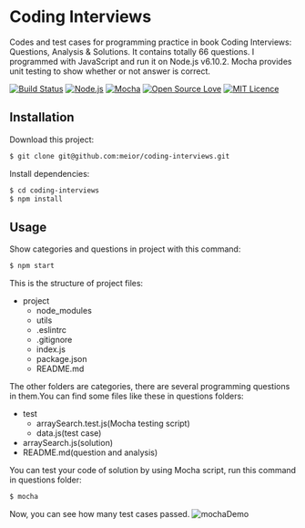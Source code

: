 # Coding Interviews
Codes and test cases for programming practice in book Coding Interviews: Questions, Analysis & Solutions. It contains totally 66 questions. I programmed with JavaScript and run it on Node.js v6.10.2. Mocha provides unit testing to show whether or not answer is correct.

[![Build Status](https://travis-ci.org/boennemann/badges.svg?branch=master)](https://github.com/ylasyn/yixan)
[![Node.js](https://img.shields.io/badge/node-6.10.2-blue.svg)](https://github.com/nodejs/node)
[![Mocha](https://img.shields.io/badge/mocha-3.5.0-blue.svg)](https://www.mongodb.com/)
[![Open Source Love](https://badges.frapsoft.com/os/v1/open-source.svg?v=102)](https://github.com/ylasyn/yixan)
[![MIT Licence](https://badges.frapsoft.com/os/mit/mit.svg?v=102)](https://opensource.org/licenses/mit-license.php)

## Installation
Download this project:
```sh
$ git clone git@github.com:meior/coding-interviews.git
```

Install dependencies:
```sh
$ cd coding-interviews
$ npm install
```

## Usage
Show categories and questions in project with this command:
```sh
$ npm start
```

This is the structure of project files:
- project
  - node_modules
  - utils
  - .eslintrc
  - .gitignore
  - index.js
  - package.json
  - README.md

The other folders are categories, there are several programming questions in them.You can find some files like these in questions folders:
- test
  - arraySearch.test.js(Mocha testing script)
  - data.js(test case)
- arraySearch.js(solution)
- README.md(question and analysis)

You can test your code of solution by using Mocha script, run this command in questions folder:
```sh
$ mocha
```

Now, you can see how many test cases passed.
![mochaDemo](http://7xs1tt.com1.z0.glb.clouddn.com//coding-interviews/home/mochaDemo.PNG)